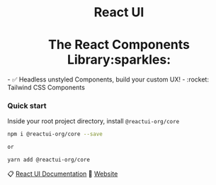 <b><h1 align="center">React UI</h1></b>

<h1 align="center">The React Components Library:sparkles:</h1>
- ✅ Headless unstyled Components, build your custom UX! 
- :rocket: Tailwind CSS Components


### Quick start

Inside your root project directory, install `@reactui-org/core`

```sh
npm i @reactui-org/core --save

or

yarn add @reactui-org/core
```

:clipboard: [React UI Documentation](https://github.com/OSCA-Kampala-Chapter/react-ui/tree/main/reactui-docs)
:office: [Website](https://github.com/OSCA-Kampala-Chapter/react-ui/tree/main/website) 

